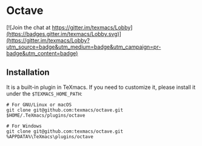# Octave
[![Join the chat at https://gitter.im/texmacs/Lobby](https://badges.gitter.im/texmacs/Lobby.svg)](https://gitter.im/texmacs/Lobby?utm_source=badge&utm_medium=badge&utm_campaign=pr-badge&utm_content=badge)

## Installation
It is a built-in plugin in TeXmacs. If you need to customize it, please install it
under the `$TEXMACS_HOME_PATH`:

```
# For GNU/Linux or macOS
git clone git@github.com:texmacs/octave.git $HOME/.TeXmacs/plugins/octave

# For Windows
git clone git@github.com:texmacs/octave.git %APPDATA%\TeXmacs\plugins/octave
```

